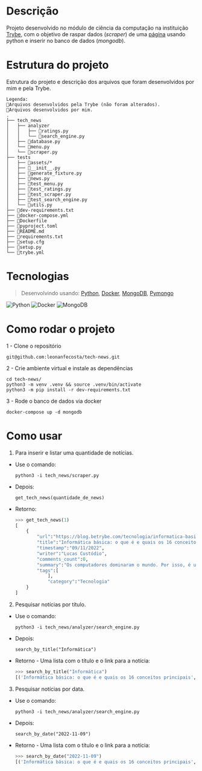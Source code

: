 # Descrição

Projeto desenvolvido no módulo de ciência da computação na instituição [Trybe](https://www.betrybe.com/), com o objetivo de raspar dados (_scraper_) de uma [página](https://blog.betrybe.com/) usando python e inserir no banco de dados (_mongodb_).

# Estrutura do projeto

Estrutura do projeto e descrição dos arquivos que foram desenvolvidos por mim e pela Trybe.

```
Legenda:
🔸Arquivos desenvolvidos pela Trybe (não foram alterados).
🔹Arquivos desenvolvidos por mim.
.
├── tech_news
│   ├── analyzer
│   │   ├── 🔹ratings.py
│   │   └── 🔹search_engine.py
│   ├── 🔸database.py
│   └── 🔹menu.py
│   └── 🔹scraper.py
├── tests
│   ├── 🔸assets/*
│   ├── 🔸__init__.py
│   ├── 🔸generate_fixture.py
│   ├── 🔸news.py
│   ├── 🔸test_menu.py
│   ├── 🔸test_ratings.py
│   ├── 🔸test_scraper.py
│   ├── 🔸test_search_engine.py
│   └── 🔸utils.py
├── 🔸dev-requirements.txt
├── 🔸docker-compose.yml
├── 🔸Dockerfile
├── 🔸pyproject.toml
├── 🔹README.md
├── 🔸requirements.txt
├── 🔸setup.cfg
├── 🔸setup.py
└── 🔸trybe.yml
```

# Tecnologias
 
 > Desenvolvindo usando: [Python](https://www.python.org/), [Docker](https://www.docker.com/), [MongoDB](https://www.mongodb.com/pt-br), [Pymongo](https://pymongo.readthedocs.io/en/stable/)
 
 ![Python](https://img.shields.io/badge/python-3670A0?style=for-the-badge&logo=python&logoColor=ffdd54)
 ![Docker](https://img.shields.io/badge/docker-%230db7ed.svg?style=for-the-badge&logo=docker&logoColor=white)
 ![MongoDB](https://img.shields.io/badge/MongoDB-%234ea94b.svg?style=for-the-badge&logo=mongodb&logoColor=white)
 
  # Como rodar o projeto
 
1 - Clone o repositório
    
    git@github.com:leonanfecosta/tech-news.git

2 - Crie ambiente virtual e instale as dependências

    cd tech-news/
    python3 -m venv .venv && source .venv/bin/activate
    python3 -m pip install -r dev-requirements.txt
    
3 - Rode o banco de dados via docker

    docker-compose up -d mongodb
    
# Como usar

1. Para inserir e listar uma quantidade de notícias.

-   Use o comando:
    ```
    python3 -i tech_news/scraper.py
    ```
-   Depois:
    ```
    get_tech_news(quantidade_de_news)
    ```
-   Retorno:
    ```python
    >>> get_tech_news(1)
    [
        {
            "url":"https://blog.betrybe.com/tecnologia/informatica-basica/",
            "title":"Informática básica: o que é e quais os 16 conceitos principais",
            "timestamp":"09/11/2022",
            "writer":"Lucas Custódio",
            "comments_count":0,
            "summary":"Os computadores dominaram o mundo. Por isso, é uma grande vantagem ter algum conhecimento em Informática básica, especialmente se você for da área de tecnologia.",
            "tags":[
                ],
                "category":"Tecnologia"
        }
    ]
    ```

2. Pesquisar notícias por título.

-   Use o comando:
    ```
    python3 -i tech_news/analyzer/search_engine.py
    ```
-   Depois:
    ```
    search_by_title("Informática")
    ```
-   Retorno - Uma lista com o título e o link para a notícia:
    ```python
    >>> search_by_title("Informática")
    [('Informática básica: o que é e quais os 16 conceitos principais', 'https://blog.betrybe.com/tecnologia/informatica-basica/')]
    ```

3. Pesquisar notícias por data.

-   Use o comando:
    ```
    python3 -i tech_news/analyzer/search_engine.py
    ```
-   Depois:
    ```
    search_by_date("2022-11-09")
    ```
-   Retorno - Uma lista com o título e o link para a notícia:
    ```python
    >>> search_by_date("2022-11-09")
    [('Informática básica: o que é e quais os 16 conceitos principais', 'https://blog.betrybe.com/tecnologia/informatica-basica/')]
    ```
